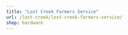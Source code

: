 ```yaml
---
title: "Lost Creek Farmers Service"
url: /lost-creek/lost-creek-farmers-service/
shop: hardware
---
```

